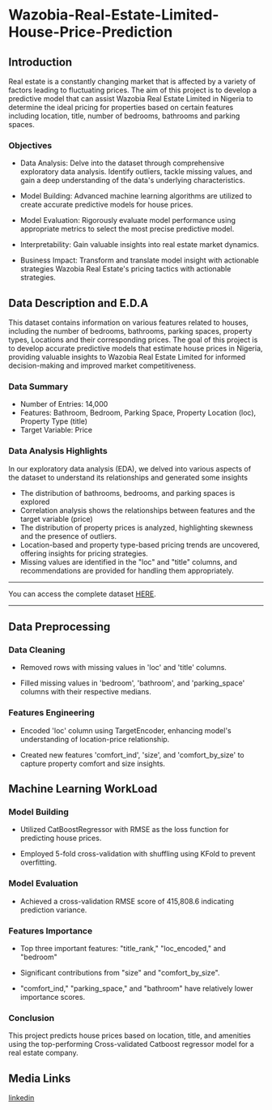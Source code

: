 # Wazobia-Real-Estate-Limited-House-Price-Prediction

## Introduction
Real estate is a constantly changing market that is affected by a variety of factors leading to fluctuating prices. The aim of this project is to develop a predictive model that can assist Wazobia Real Estate Limited in Nigeria to determine the ideal pricing for properties based on certain features including location, title, number of bedrooms, bathrooms and parking spaces.

### Objectives
- Data Analysis: Delve into the dataset through comprehensive exploratory data analysis. Identify outliers, tackle missing values, and gain a deep understanding of the data's underlying characteristics.

- Model Building: Advanced machine learning algorithms are utilized to create accurate predictive models for house prices.

- Model Evaluation: Rigorously evaluate model performance using appropriate metrics to select the most precise predictive model.

- Interpretability: Gain valuable insights into real estate market dynamics.

- Business Impact: Transform and translate model insight with actionable strategies Wazobia Real Estate's pricing tactics with actionable strategies.

## Data Description and E.D.A

This dataset contains information on various features related to houses, including the number of bedrooms, bathrooms, parking spaces, property types, Locations and their corresponding prices. The goal of this project is to develop accurate predictive models that estimate house prices in Nigeria, providing valuable insights to Wazobia Real Estate Limited for informed decision-making and improved market competitiveness.

### Data Summary

- Number of Entries: 14,000
- Features: Bathroom, Bedroom, Parking Space, Property Location (loc), Property Type (title)
- Target Variable: Price

### Data Analysis Highlights

In our exploratory data analysis (EDA), we delved into various aspects of the dataset to understand its relationships and generated some insights 

- The distribution of bathrooms, bedrooms, and parking spaces is explored
- Correlation analysis shows the relationships between features and the target variable (price)
- The distribution of property prices is analyzed, highlighting skewness and the presence of outliers.
- Location-based and property type-based pricing trends are uncovered, offering insights for pricing strategies.
- Missing values are identified in the "loc" and "title" columns, and recommendations are provided for handling them appropriately.

---

You can access the complete dataset [HERE](https://zindi.africa/competitions/free-ai-classes-in-every-city-hackathon-2023/data).

---


## Data Preprocessing

### Data Cleaning

- Removed rows with missing values in 'loc' and 'title' columns.

- Filled missing values in 'bedroom', 'bathroom', and 'parking_space' columns with their respective medians.

### Features Engineering

- Encoded 'loc' column using TargetEncoder, enhancing model's understanding of location-price relationship.
  
- Created new features 'comfort_ind', 'size', and 'comfort_by_size' to capture property comfort and size insights.


## Machine Learning WorkLoad
### Model Building

- Utilized CatBoostRegressor with RMSE as the loss function for predicting house prices.

- Employed 5-fold cross-validation with shuffling using KFold to prevent overfitting.

### Model Evaluation

- Achieved a cross-validation RMSE score of 415,808.6 indicating prediction variance.



### Features Importance

- Top three important features: "title_rank," "loc_encoded," and "bedroom"

- Significant contributions from "size" and "comfort_by_size".

- "comfort_ind," "parking_space," and "bathroom" have relatively lower importance scores.


### Conclusion

This project predicts house prices based on location, title, and amenities using the top-performing Cross-validated Catboost regressor model for a real estate company.  

## Media Links

[linkedin](https://www.linkedin.com/in/alajede-mustapha-6071211a9/)

